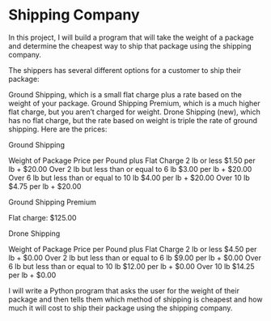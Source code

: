 # Shipping Company
In this project, I will build a program that will take the weight of a package and determine the cheapest way to ship that package using the shipping company.

The shippers has several different options for a customer to ship their package:

Ground Shipping, which is a small flat charge plus a rate based on the weight of your package.
Ground Shipping Premium, which is a much higher flat charge, but you aren’t charged for weight.
Drone Shipping (new), which has no flat charge, but the rate based on weight is triple the rate of ground shipping.
Here are the prices:

Ground Shipping

Weight of Package	Price per Pound	plus Flat Charge
2 lb or less $1.50 per lb	+ $20.00
Over 2 lb but less than or equal to 6 lb	$3.00 per lb +	$20.00
Over 6 lb but less than or equal to 10 lb	$4.00	per lb + $20.00
Over 10 lb	$4.75 per lb + $20.00

Ground Shipping Premium

Flat charge: $125.00

Drone Shipping

Weight of Package	Price per Pound plus Flat Charge
2 lb or less	$4.50 per lb + $0.00
Over 2 lb but less than or equal to 6 lb 	$9.00 per lb +	$0.00
Over 6 lb but less than or equal to 10 lb	$12.00 per lb +	$0.00
Over 10 lb	$14.25 per lb +	$0.00

I will write a Python program that asks the user for the weight of their package and then tells them which method of shipping is cheapest and how much it will cost to ship their package using the shipping company.
